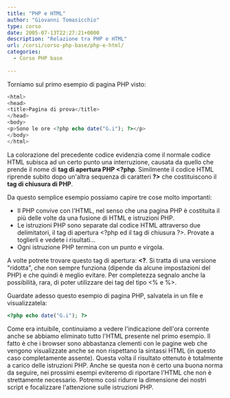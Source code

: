 ```yaml
---
title: "PHP e HTML"
author: "Giovanni Tomasicchio"
type: corso
date: 2005-07-13T22:27:21+0000
description: "Relazione tra PHP e HTML"
url: /corsi/corso-php-base/php-e-html/
categories:
  - Corso PHP base
  
---
```

 Torniamo sul primo esempio di pagina PHP visto:

 ```php
<html>
<head>
<title>Pagina di prova</title>
</head>
<body>
<p>Sono le ore <?php echo date("G.i"); ?></p>
</body>
</html>
```

 La colorazione del precedente codice evidenzia come il normale codice HTML subisca ad un certo punto una interruzione, causata da quello che prende il nome di **tag di apertura PHP &lt;?php**. Similmente il codice HTML riprende subito dopo un'altra sequenza di caratteri **?&gt;** che costituiscono il **tag di chiusura di PHP**.

 Da questo semplice esempio possiamo capire tre cose molto importanti:

- Il PHP convive con l'HTML, nel senso che una pagina PHP è costituita il più delle volte da una fusione di HTML e istruzioni PHP.
- Le istruzioni PHP sono separate dal codice HTML attraverso due delimitatori, il tag di apertura &lt;?php ed il tag di chiusura ?&gt;. Provate a toglierli e vedete i risultati...
- Ogni istruzione PHP termina con un punto e virgola.
 
 A volte potrete trovare questo tag di apertura: **&lt;?**. Si tratta di una versione "ridotta", che non sempre funziona (dipende da alcune impostazioni del PHP) e che quindi è meglio evitare. Per completezza segnalo anche la possibilità, rara, di poter utilizzare dei tag del tipo &lt;% e %&gt;.

 Guardate adesso questo esempio di pagina PHP, salvatela in un file e visualizzatela:

 ```php
<?php echo date("G.i"); ?>
```

 Come era intuibile, continuiamo a vedere l'indicazione dell'ora corrente anche se abbiamo eliminato tutto l'HTML presente nel primo esempio. Il fatto è che i browser sono abbastanza clementi con le pagine web che vengono visualizzate anche se non rispettano la sintassi HTML (in questo caso completamente assente). Questa volta il risultato ottenuto è totalmente a carico delle istruzioni PHP. Anche se questa non è certo una buona norma da seguire, nei prossimi esempi eviteremo di riportare l'HTML che non è strettamente necessario. Potremo così ridurre la dimensione dei nostri script e focalizzare l'attenzione sulle istruzioni PHP.